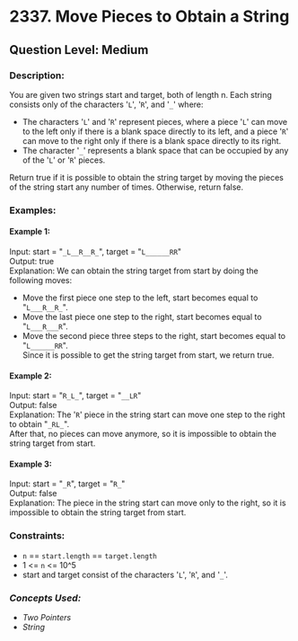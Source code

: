 # 2337. Move Pieces to Obtain a String
## Question Level: Medium
### Description:
You are given two strings start and target, both of length n. Each string consists only of the characters '`L`', '`R`', and '`_`' where:
- The characters '`L`' and '`R`' represent pieces, where a piece '`L`' can move to the left only if there is a blank space directly to its left, and a piece '`R`' can move to the right only if there is a blank space directly to its right.
- The character '`_`' represents a blank space that can be occupied by any of the '`L`' or '`R`' pieces.

Return true if it is possible to obtain the string target by moving the pieces of the string start any number of times. Otherwise, return false.

### Examples:
#### Example 1:

Input: start = "`_L__R__R_`", target = "`L______RR`"<br>
Output: true<br>
Explanation: We can obtain the string target from start by doing the following moves:
- Move the first piece one step to the left, start becomes equal to "`L___R__R_`".
- Move the last piece one step to the right, start becomes equal to "`L___R___R`".
- Move the second piece three steps to the right, start becomes equal to "`L______RR`".<br>
Since it is possible to get the string target from start, we return true.
#### Example 2:

Input: start = "`R_L_`", target = "`__LR`"<br>
Output: false<br>
Explanation: The '`R`' piece in the string start can move one step to the right to obtain "`_RL_`".<br>
After that, no pieces can move anymore, so it is impossible to obtain the string target from start.
#### Example 3:

Input: start = "`_R`", target = "`R_`"<br>
Output: false<br>
Explanation: The piece in the string start can move only to the right, so it is impossible to obtain the string target from start.<br>


### Constraints:
- `n` == `start.length` == `target.length`
- 1 <= `n` <= 10^5
- start and target consist of the characters '`L`', '`R`', and '`_`'.


### <i>Concepts Used:
- Two Pointers
- String </i>